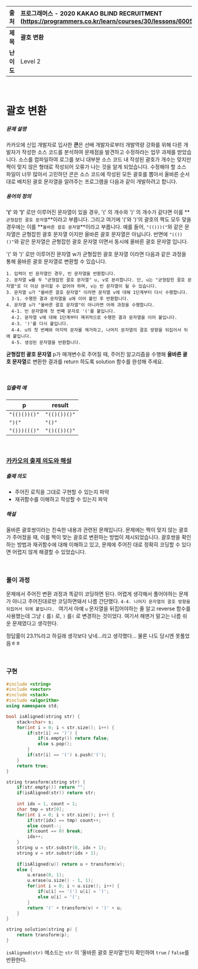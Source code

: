 |    출처    | 프로그래머스 - 2020 KAKAO BLIND RECRUITMENT (https://programmers.co.kr/learn/courses/30/lessons/60058) |
| :--------: | :----------------------------------------------------------- |
|  **제목**  | **괄호 변환**                                                |
| **난이도** | Level 2                                                      |

<br />

# 괄호 변환

##### 문제 설명

카카오에 신입 개발자로 입사한 **콘**은 선배 개발자로부터 개발역량 강화를 위해 다른 개발자가 작성한 소스 코드를 분석하여 문제점을 발견하고 수정하라는 업무 과제를 받았습니다. 소스를 컴파일하여 로그를 보니 대부분 소스 코드 내 작성된 괄호가 개수는 맞지만 짝이 맞지 않은 형태로 작성되어 오류가 나는 것을 알게 되었습니다.
수정해야 할 소스 파일이 너무 많아서 고민하던 콘은 소스 코드에 작성된 모든 괄호를 뽑아서 올바른 순서대로 배치된 괄호 문자열을 알려주는 프로그램을 다음과 같이 개발하려고 합니다.

##### 용어의 정의

**'('** 와 **')'** 로만 이루어진 문자열이 있을 경우, '(' 의 개수와 ')' 의 개수가 같다면 이를 **`균형잡힌 괄호 문자열`**이라고 부릅니다.
그리고 여기에 '('와 ')'의 괄호의 짝도 모두 맞을 경우에는 이를 **`올바른 괄호 문자열`**이라고 부릅니다.
예를 들어, `"(()))("`와 같은 문자열은 균형잡힌 괄호 문자열 이지만 올바른 괄호 문자열은 아닙니다.
반면에 `"(())()"`와 같은 문자열은 균형잡힌 괄호 문자열 이면서 동시에 올바른 괄호 문자열 입니다.

'(' 와 ')' 로만 이루어진 문자열 w가 균형잡힌 괄호 문자열 이라면 다음과 같은 과정을 통해 올바른 괄호 문자열로 변환할 수 있습니다.

```
1. 입력이 빈 문자열인 경우, 빈 문자열을 반환합니다. 
2. 문자열 w를 두 "균형잡힌 괄호 문자열" u, v로 분리합니다. 단, u는 "균형잡힌 괄호 문자열"로 더 이상 분리할 수 없어야 하며, v는 빈 문자열이 될 수 있습니다. 
3. 문자열 u가 "올바른 괄호 문자열" 이라면 문자열 v에 대해 1단계부터 다시 수행합니다. 
  3-1. 수행한 결과 문자열을 u에 이어 붙인 후 반환합니다. 
4. 문자열 u가 "올바른 괄호 문자열"이 아니라면 아래 과정을 수행합니다. 
  4-1. 빈 문자열에 첫 번째 문자로 '('를 붙입니다. 
  4-2. 문자열 v에 대해 1단계부터 재귀적으로 수행한 결과 문자열을 이어 붙입니다. 
  4-3. ')'를 다시 붙입니다. 
  4-4. u의 첫 번째와 마지막 문자를 제거하고, 나머지 문자열의 괄호 방향을 뒤집어서 뒤에 붙입니다. 
  4-5. 생성된 문자열을 반환합니다.
```

**균형잡힌 괄호 문자열** p가 매개변수로 주어질 때, 주어진 알고리즘을 수행해 **올바른 괄호 문자열**로 변환한 결과를 return 하도록 solution 함수를 완성해 주세요.

<br />

##### 입출력 예

| p            | result       |
| ------------ | ------------ |
| `"(()())()"` | `"(()())()"` |
| `")("`       | `"()"`       |
| `"()))((()"` | `"()(())()"` |

<br />

### [카카오의 출제 의도와 해설](https://tech.kakao.com/2019/10/02/kakao-blind-recruitment-2020-round1/)

##### 출제 의도

- 주어진 로직을 그대로 구현할 수 있는지 파악
- 재귀함수를 이해하고 작성할 수 있는지 파악

##### 해설

올바른 괄호쌍이라는 친숙한 내용과 관련된 문제입니다. 문제에는 짝이 맞지 않는 괄호가 주어졌을 때, 이를 짝이 맞는 괄호로 변환하는 방법이 제시되었습니다. 괄호쌍을 확인하는 방법과 재귀함수에 대해 이해하고 있고, 문제에 주어진 대로 정확히 코딩할 수 있다면 어렵지 않게 해결할 수 있었습니다.

<br />

### 풀이 과정

문제에서 주어진 변환 과정과 똑같이 코딩하면 된다. 어렵게 생각해서 풀어야하는 문제가 아니고 주어진대로만 코딩하면돼서 나름 간단했다. `4-4. 나머지 문자열의 괄호 방향을 뒤집어서 뒤에 붙입니다. ` 여기서 아예 `u` 문자열을 뒤집어야하는 줄 알고 reverse 함수를 사용했는데 그냥 `(` 를`)` 로, `)` 를`(` 로 변경하는 것이었다. 여기서 헤맨거 말고는 나름 쉬운 문제였다고 생각한다.

정답률이 23.1%라고 하길래 생각보다 낮네...라고 생각했다... 물론 나도 당시엔 못풀었음ㅎㅎ

<br />

### 구현

```c++
#include <string>
#include <vector>
#include <stack>
#include <algorithm>
using namespace std;

bool isAligned(string str) {
    stack<char> s;
    for(int i = 0; i < str.size(); i++) {
        if(str[i] == ')') {
            if(s.empty()) return false;
            else s.pop();
        }
        if(str[i] == '(') s.push('(');
    }
    return true;
}

string transform(string str) {
    if(str.empty()) return "";
    if(isAligned(str)) return str;
    
    int idx = 1, count = 1;
    char tmp = str[0];
    for(int i = 0; i < str.size(); i++) {
        if(str[idx] == tmp) count++;
        else count--;
        if(count == 0) break;
        idx++;
    }
    string u = str.substr(0, idx + 1);
    string v = str.substr(idx + 1);
        
    if(isAligned(u)) return u + transform(v);
    else {
        u.erase(0, 1);
        u.erase(u.size() - 1, 1);
        for(int i = 0; i < u.size(); i++) {
            if(u[i] == '(') u[i] = ')';
            else u[i] = '(';
        }
        return '(' + transform(v) + ')' + u;
    }
}

string solution(string p) {
    return transform(p);
}
```

`isAligned(str)` 메소드는 `str` 이 '올바른 괄호 문자열'인지 확인하여 `true` / `false`를 반환한다.
